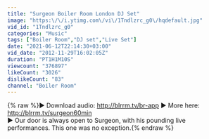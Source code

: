 ```yaml
---
title: "Surgeon Boiler Room London DJ Set"
image: "https:\/\/i.ytimg.com\/vi\/1Tndlzrc_g0\/hqdefault.jpg"
vid_id: "1Tndlzrc_g0"
categories: "Music"
tags: ["Boiler Room","DJ set","Live Set"]
date: "2021-06-12T22:14:30+03:00"
vid_date: "2012-11-29T16:02:05Z"
duration: "PT1H1M10S"
viewcount: "376897"
likeCount: "3026"
dislikeCount: "83"
channel: "Boiler Room"
---
```

{% raw %}► Download audio: <a rel="nofollow" target="blank" href="http://blrrm.tv/br-app">http://blrrm.tv/br-app</a> ► More here: <a rel="nofollow" target="blank" href="http://blrrm.tv/surgeon60min">http://blrrm.tv/surgeon60min</a><br />► Our door is always open to Surgeon, with his pounding live performances. This one was no exception.{% endraw %}
